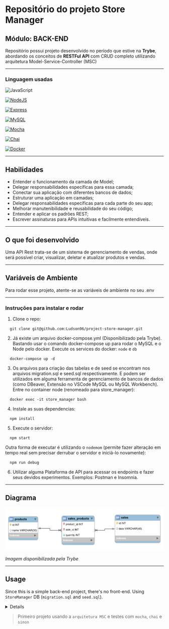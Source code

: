 # Repositório do projeto Store Manager

 ## Módulo: BACK-END
 
  Repositório possui projeto desenvolvido no período que estive na <b>Trybe</b>, abordando os conceitos de <b>RESTFul API</b> com CRUD completo utilizando arquitetura Model-Service-Controller (MSC)
  
---

### Linguagem usadas

![JavaScript][JavaScript.io]

[![NodeJS][NodeJS.io]][NodeJS-url]

[![Express][Express.io]][Express-url]

[![MySQL][MySQL.io]][MySQL-url]

[![Mocha][Mocha.io]][Mocha-url]

[![Chai][Chai.io]][Chai-url]

[![Docker][Docker.io]][Docker-url]

---

## Habilidades

- Entender o funcionamento da camada de Model;
- Delegar responsabilidades específicas para essa camada;
- Conectar sua aplicação com diferentes bancos de dados;
- Estruturar uma aplicação em camadas;
- Delegar responsabilidades específicas para cada parte do seu app;
- Melhorar manutenibilidade e reusabilidade do seu código;
- Entender e aplicar os padrões REST;
- Escrever assinaturas para APIs intuitivas e facilmente entendíveis.

---

## O que foi desenvolvido

Uma API Rest trata-se de um sistema de gerenciamento de vendas, onde será possível criar, visualizar, deletar e atualizar produtos e vendas.

---

## Variáveis de Ambiente

Para rodar esse projeto, atente-se as variáveis de ambiente no seu .env

---

### Instruções para instalar e rodar

1. Clone o repo:
```
  git clone git@github.com:Ludson96/project-store-manager.git
```
2. Já existe um arquivo docker-compose.yml (Disponibilizado pela Trybe). Bastando usar o comando docker-compose up para rodar o MySQL e o Node pelo docker. Execute os services do docker: `node` e `db` 
```
  docker-compose up -d
```
3. Os arquivos para criação das tabelas e de seed se encontram nos arquivos migration.sql e seed.sql respectivamente. E podem ser utilizados em alguma ferramenta de gerenciamento de bancos de dados (como DBeaver, Extensão no VSCode MySQL ou MySQL Workbench). Entre no container node (renomeado para store_manager):
```
  docker exec -it store_manager bash
```
4. Instale as suas dependencias:
```
  npm install
```
5. Execute o servidor:

```
  npm start
```
Outra forma de executar é utilizando o `nodemom` (permite fazer alteração em tempo real sem precisar derrubar o servidor e iniciá-lo novamente):
```
  npm run debug
```
6. Utilizar alguma Plataforma de API para acessar os endpoints e fazer seus devidos experimentos. Exemplos: Postman e Insomnia.

---

## Diagrama

![Diagrama de relacionamentos das tabelas](diagrama.png)

<i> Imagem disponibilizada pela Trybe </i>

---

## Usage

Since this is a simple back-end project, there's no front-end.
Using `StoreManager` DB (`migration.sql` and `seed.sql`).

<details>

### Products Route

#### GET `/products`
- Lists all products in the format:
```json
[
  {
    "id": 1,
    "name": "Thor's Hammer"
  },
  {
    "id": 2,
    "name": "Ion Cannon"
  }
  /* ... */
]
```

#### GET `/products/:id`
- Takes a number parameter, and, if the id is an existing product, will return the info:
```json
{
  "id": 1,
  "name": "Thor's Hammer"
}
```

#### GET `/products/search`
- The query param should follow the format:
```
  /products/search?q=hammer
```
- If there's a corresponding item, the response will be like:
```json
[
  {
    "id": 1,
    "name": "Thor's Hammer"
  }
]
```
- If there's no parameter, the response will return all of the products:
```json
[
  {
    "id": 1,
    "name": "Thor's Hammer"
  },
  {
    "id": 2,
    "name": "Ion Cannon"
  }
  /* ... */
]
```

#### POST `/products`
- Creates a new product.
- The product name must have at least 5 characters and the body should have the following format:
```json
{
  "name": "Product Name"
}
```
- If the product is successfully created, the response should be like:
```json
{
  "id": 4,
  "name": "Product Name"
}
```

#### PUT `/products/:id`
- Takes a number parameter, and updates the product, if it exists
- The body should follow the format:
```json
{
  "name": "Loki's Hammer"
}
```
- When successfully updating, the response should be like:
```json
{
  "id": 1,
  "name": "Loki's Hammer"
}
```

#### DELETE `/products/:id`
- Takes a number parameter, and deletes the product, if it exists
- Will return a HTTP `204` status if the product is deleted.

### Sales Route

#### GET `/sales`
- Lists all sales in the format:
```json
[
  {
    "saleId": 1,
    "date": "2022-11-11T04:54:29.000Z",
    "productId": 1,
    "quantity": 10
  },
  {
    "saleId": 1,
    "date": "2022-11-11T04:54:54.000Z",
    "productId": 2,
    "quantity": 10
  }
  /* ... */
]
```

#### GET `/sales/:id`
- Takes a number parameter, and, if the id is an existing sale, will return the info:
```json
[
  {
    "date": "2022-11-11T04:54:29.000Z",
    "productId": 1,
    "quantity": 10
  },
  {
    "date": "2022-11-11T04:54:54.000Z",
    "productId": 2,
    "quantity": 10
  }
  /* ... */
]
```

#### POST `/sales`
- Creates a new sale
- The body should have the following format:
```json
[
  {
    "productId": 1,
    "quantity": 10
  },
  {
    "productId": 2,
    "quantity": 1
  }
]
```
- If the sale is successfully created, the response should be like:
```json
{
  "id": 3,
  "itemsSold": [
    {
      "productId": 1,
      "quantity": 10
    },
    {
      "productId": 2,
      "quantity": 1
    }
  ]
}
```

#### PUT `/sales/:id`
- Takes a number parameter, and updates the sale, if it exists
- The body should follow the format:
```json
[
  {
    "productId": 1,
    "quantity": 5
  },
  {
    "productId": 2,
    "quantity": 3
  }
]
```
- When successfully updating, the response should be like:
```json
{
  "saleId": 1,
  "itemsUpdated": [
    {
      "productId": 1,
      "quantity": 5
    },
    {
      "productId": 2,
      "quantity": 3
    }
  ]
}
```

#### DELETE `/sales/:id`
- Takes a number parameter, and deletes the sale, if it exists
- Will return a HTTP `204` status if the sale is successfully deleted.
 </details>


> Primeiro projeto usando a `arquitetura MSC` e testes com `mocha`, `chai` e `sinon`

[JavaScript.io]: https://img.shields.io/badge/Javascript-F7DF1E?style=flat-square&logo=javascript&logoColor=black
[Express.io]: https://img.shields.io/badge/express-000000?style=flat-square&logo=express&logoColor=white
[Express-url]: https://expressjs.com
[Mocha.io]: https://img.shields.io/badge/mocha-8D6748?style=flat-square&logo=mocha&logoColor=white
[Mocha-url]: https://mochajs.org
[Chai.io]: https://img.shields.io/badge/chai-A30701?style=flat-square&logo=chai&logoColor=white
[Chai-url]: https://www.chaijs.com
[NodeJS.io]: https://img.shields.io/badge/node.js-339933?style=flat-square&logo=node.js&logoColor=white
[NodeJS-url]: https://nodejs.org/en/
[MySQL.io]: https://img.shields.io/badge/mysql-4479A1?style=flat-square&logo=mysql&logoColor=white
[MySQL-url]: https://www.mysql.com
[Docker.io]: https://img.shields.io/badge/docker-2496ED?style=flat-square&logo=docker&logoColor=white
[Docker-url]: https://www.docker.com
